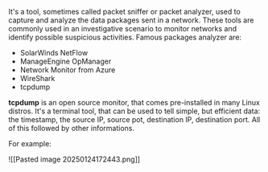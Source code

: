 
It's a tool, sometimes called packet sniffer or packet analyzer, used to capture and analyze the data packages sent in a network. These tools are commonly used in an investigative scenario to monitor networks and identify possible suspicious activities. Famous packages analyzer are:

* SolarWinds NetFlow
* ManageEngine OpManager
* Network Monitor from Azure
* WireShark
* tcpdump

**tcpdump** is an open source monitor, that comes pre-installed in many Linux distros. It's a terminal tool, that can be used to tell simple, but efficient data: the timestamp, the source IP, source pot, destination IP, destination port. All of this followed by other informations.

For example: 

![[Pasted image 20250124172443.png]]